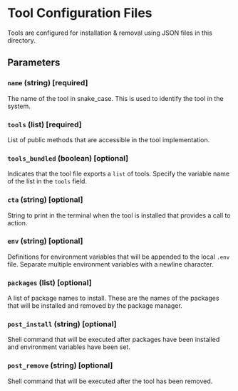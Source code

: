 Tool Configuration Files
========================
Tools are configured for installation & removal using JSON files in this directory. 

## Parameters

### `name` (string) [required]
The name of the tool in snake_case. This is used to identify the tool in the system.

### `tools` (list) [required]
List of public methods that are accessible in the tool implementation.

### `tools_bundled` (boolean) [optional]
Indicates that the tool file exports a `list` of tools. Specify the variable name
of the list in the `tools` field.

### `cta` (string) [optional]
String to print in the terminal when the tool is installed that provides a call to action.

### `env` (string) [optional]
Definitions for environment variables that will be appended to the local `.env` file.
Separate multiple environment variables with a newline character.

### `packages` (list) [optional]
A list of package names to install. These are the names of the packages that will 
be installed and removed by the package manager.

### `post_install` (string) [optional]
Shell command that will be executed after packages have been installed and environment 
variables have been set.

### `post_remove` (string) [optional]
Shell command that will be executed after the tool has been removed.

